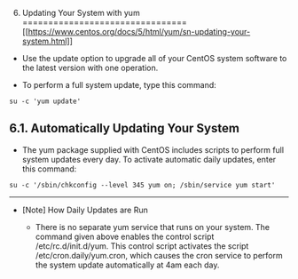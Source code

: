 
6. Updating Your System with yum
================================
[[https://www.centos.org/docs/5/html/yum/sn-updating-your-system.html]]

+ Use the update option to upgrade all of your CentOS system software to the latest version with one operation.

+ To perform a full system update, type this command:
```
su -c 'yum update'
```

6.1. Automatically Updating Your System
---------------------------------------

+ The yum package supplied with CentOS includes scripts to perform full system updates every day. To activate automatic daily updates, enter this command:
```
su -c '/sbin/chkconfig --level 345 yum on; /sbin/service yum start'
```

---
+ [Note]	How Daily Updates are Run

  - There is no separate yum service that runs on your system. The command given above enables the control script /etc/rc.d/init.d/yum. This control script activates the script /etc/cron.daily/yum.cron, which causes the cron service to perform the system update automatically at 4am each day.

